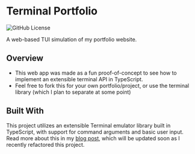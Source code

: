 # Terminal Portfolio

![GitHub License](https://img.shields.io/github/license/ntenebruso/terminal)

A web-based TUI simulation of my portfolio website.

## Overview

-   This web app was made as a fun proof-of-concept to see how to implement an extensible terminal API in TypeScript.
-   Feel free to fork this for your own portfolio/project, or use the terminal library (which I plan to separate at some point)

## Built With

This project utilizes an extensible Terminal emulator library built in TypeScript, with support for command arguments and basic user input. Read more about this in my [blog post](https://ntenebruso.com/posts/terminal-portfolio/), which will be updated soon as I recently refactored this project.
